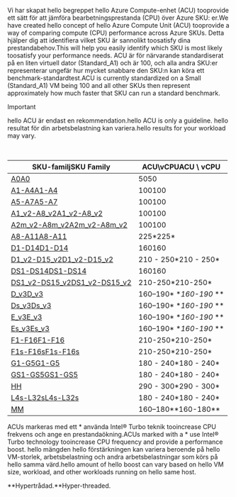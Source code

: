 



<span data-ttu-id="f4d81-101">Vi har skapat hello begreppet hello Azure Compute-enhet (ACU) tooprovide ett sätt för att jämföra bearbetningsprestanda (CPU) över Azure SKU: er.</span><span class="sxs-lookup"><span data-stu-id="f4d81-101">We have created hello concept of hello Azure Compute Unit (ACU) tooprovide a way of comparing compute (CPU) performance across Azure SKUs.</span></span> <span data-ttu-id="f4d81-102">Detta hjälper dig att identifiera vilket SKU är sannolikt toosatisfy dina prestandabehov.</span><span class="sxs-lookup"><span data-stu-id="f4d81-102">This will help you easily identify which SKU is most likely toosatisfy your performance needs.</span></span>  <span data-ttu-id="f4d81-103">ACU är för närvarande standardiserat på en liten virtuell dator (Standard_A1) och är 100, och alla andra SKU:er representerar ungefär hur mycket snabbare den SKU:n kan köra ett benchmark-standardtest.</span><span class="sxs-lookup"><span data-stu-id="f4d81-103">ACU is currently standardized on a Small (Standard_A1) VM being 100 and all other SKUs then represent approximately how much faster that SKU can run a standard benchmark.</span></span> 

> [!IMPORTANT]
> <span data-ttu-id="f4d81-104">hello ACU är endast en rekommendation.</span><span class="sxs-lookup"><span data-stu-id="f4d81-104">hello ACU is only a guideline.</span></span>  <span data-ttu-id="f4d81-105">hello resultat för din arbetsbelastning kan variera.</span><span class="sxs-lookup"><span data-stu-id="f4d81-105">hello results for your workload may vary.</span></span> 
> 
> 

<br>

| <span data-ttu-id="f4d81-106">SKU-familj</span><span class="sxs-lookup"><span data-stu-id="f4d81-106">SKU Family</span></span> | <span data-ttu-id="f4d81-107">ACU\vCPU</span><span class="sxs-lookup"><span data-stu-id="f4d81-107">ACU \ vCPU</span></span> |
| --- | --- |
| [<span data-ttu-id="f4d81-108">A0</span><span class="sxs-lookup"><span data-stu-id="f4d81-108">A0</span></span>](../articles/virtual-machines/windows/sizes-general.md) |<span data-ttu-id="f4d81-109">50</span><span class="sxs-lookup"><span data-stu-id="f4d81-109">50</span></span> |
| [<span data-ttu-id="f4d81-110">A1-A4</span><span class="sxs-lookup"><span data-stu-id="f4d81-110">A1-A4</span></span>](../articles/virtual-machines/windows/sizes-general.md) |<span data-ttu-id="f4d81-111">100</span><span class="sxs-lookup"><span data-stu-id="f4d81-111">100</span></span> |
| [<span data-ttu-id="f4d81-112">A5-A7</span><span class="sxs-lookup"><span data-stu-id="f4d81-112">A5-A7</span></span>](../articles/virtual-machines/windows/sizes-general.md) |<span data-ttu-id="f4d81-113">100</span><span class="sxs-lookup"><span data-stu-id="f4d81-113">100</span></span> |
| [<span data-ttu-id="f4d81-114">A1_v2-A8_v2</span><span class="sxs-lookup"><span data-stu-id="f4d81-114">A1_v2-A8_v2</span></span>](../articles/virtual-machines/windows/sizes-general.md) |<span data-ttu-id="f4d81-115">100</span><span class="sxs-lookup"><span data-stu-id="f4d81-115">100</span></span> |
| [<span data-ttu-id="f4d81-116">A2m_v2-A8m_v2</span><span class="sxs-lookup"><span data-stu-id="f4d81-116">A2m_v2-A8m_v2</span></span>](../articles/virtual-machines/windows/sizes-general.md) |<span data-ttu-id="f4d81-117">100</span><span class="sxs-lookup"><span data-stu-id="f4d81-117">100</span></span> |
| [<span data-ttu-id="f4d81-118">A8-A11</span><span class="sxs-lookup"><span data-stu-id="f4d81-118">A8-A11</span></span>](../articles/virtual-machines/windows/sizes-hpc.md) |<span data-ttu-id="f4d81-119">225*</span><span class="sxs-lookup"><span data-stu-id="f4d81-119">225*</span></span> |
| [<span data-ttu-id="f4d81-120">D1-D14</span><span class="sxs-lookup"><span data-stu-id="f4d81-120">D1-D14</span></span>](../articles/virtual-machines/windows/sizes-general.md) |<span data-ttu-id="f4d81-121">160</span><span class="sxs-lookup"><span data-stu-id="f4d81-121">160</span></span> |
| [<span data-ttu-id="f4d81-122">D1_v2-D15_v2</span><span class="sxs-lookup"><span data-stu-id="f4d81-122">D1_v2-D15_v2</span></span>](../articles/virtual-machines/windows/sizes-general.md) |<span data-ttu-id="f4d81-123">210 - 250*</span><span class="sxs-lookup"><span data-stu-id="f4d81-123">210 - 250*</span></span> |
| [<span data-ttu-id="f4d81-124">DS1-DS14</span><span class="sxs-lookup"><span data-stu-id="f4d81-124">DS1-DS14</span></span>](../articles/virtual-machines/virtual-machines-windows-sizes-memory.md) |<span data-ttu-id="f4d81-125">160</span><span class="sxs-lookup"><span data-stu-id="f4d81-125">160</span></span> |
| [<span data-ttu-id="f4d81-126">DS1_v2-DS15_v2</span><span class="sxs-lookup"><span data-stu-id="f4d81-126">DS1_v2-DS15_v2</span></span>](../articles/virtual-machines/virtual-machines-windows-sizes-memory.md) |<span data-ttu-id="f4d81-127">210-250*</span><span class="sxs-lookup"><span data-stu-id="f4d81-127">210-250*</span></span> |
| [<span data-ttu-id="f4d81-128">D_v3</span><span class="sxs-lookup"><span data-stu-id="f4d81-128">D_v3</span></span>](../articles/virtual-machines/virtual-machines-windows-sizes-general.md) |<span data-ttu-id="f4d81-129">160–190* **</span><span class="sxs-lookup"><span data-stu-id="f4d81-129">160-190* **</span></span> |
| [<span data-ttu-id="f4d81-130">Ds_v3</span><span class="sxs-lookup"><span data-stu-id="f4d81-130">Ds_v3</span></span>](../articles/virtual-machines/virtual-machines-windows-sizes-general.md) |<span data-ttu-id="f4d81-131">160–190* **</span><span class="sxs-lookup"><span data-stu-id="f4d81-131">160-190* **</span></span> |
| [<span data-ttu-id="f4d81-132">E_v3</span><span class="sxs-lookup"><span data-stu-id="f4d81-132">E_v3</span></span>](../articles/virtual-machines/virtual-machines-windows-sizes-memory.md) |<span data-ttu-id="f4d81-133">160–190* **</span><span class="sxs-lookup"><span data-stu-id="f4d81-133">160-190* **</span></span> |
| [<span data-ttu-id="f4d81-134">Es_v3</span><span class="sxs-lookup"><span data-stu-id="f4d81-134">Es_v3</span></span>](../articles/virtual-machines/virtual-machines-windows-sizes-memory.md) |<span data-ttu-id="f4d81-135">160–190* **</span><span class="sxs-lookup"><span data-stu-id="f4d81-135">160-190* **</span></span> |
| [<span data-ttu-id="f4d81-136">F1-F16</span><span class="sxs-lookup"><span data-stu-id="f4d81-136">F1-F16</span></span>](../articles/virtual-machines/windows/sizes-compute.md) |<span data-ttu-id="f4d81-137">210-250*</span><span class="sxs-lookup"><span data-stu-id="f4d81-137">210-250*</span></span> |
| [<span data-ttu-id="f4d81-138">F1s-F16s</span><span class="sxs-lookup"><span data-stu-id="f4d81-138">F1s-F16s</span></span>](../articles/virtual-machines/windows/sizes-compute.md) |<span data-ttu-id="f4d81-139">210-250*</span><span class="sxs-lookup"><span data-stu-id="f4d81-139">210-250*</span></span> |
| [<span data-ttu-id="f4d81-140">G1-G5</span><span class="sxs-lookup"><span data-stu-id="f4d81-140">G1-G5</span></span>](../articles/virtual-machines/virtual-machines-windows-sizes-memory.md) |<span data-ttu-id="f4d81-141">180 - 240*</span><span class="sxs-lookup"><span data-stu-id="f4d81-141">180 - 240*</span></span> |
| [<span data-ttu-id="f4d81-142">GS1-GS5</span><span class="sxs-lookup"><span data-stu-id="f4d81-142">GS1-GS5</span></span>](../articles/virtual-machines/virtual-machines-windows-sizes-memory.md) |<span data-ttu-id="f4d81-143">180 - 240*</span><span class="sxs-lookup"><span data-stu-id="f4d81-143">180 - 240*</span></span> |
| [<span data-ttu-id="f4d81-144">H</span><span class="sxs-lookup"><span data-stu-id="f4d81-144">H</span></span>](../articles/virtual-machines/windows/sizes-hpc.md) |<span data-ttu-id="f4d81-145">290 - 300*</span><span class="sxs-lookup"><span data-stu-id="f4d81-145">290 - 300*</span></span> |
| [<span data-ttu-id="f4d81-146">L4s-L32s</span><span class="sxs-lookup"><span data-stu-id="f4d81-146">L4s-L32s</span></span>](../articles/virtual-machines/windows/sizes-storage.md) |<span data-ttu-id="f4d81-147">180 - 240*</span><span class="sxs-lookup"><span data-stu-id="f4d81-147">180 - 240*</span></span> |
| [<span data-ttu-id="f4d81-148">M</span><span class="sxs-lookup"><span data-stu-id="f4d81-148">M</span></span>](../articles/virtual-machines/virtual-machines-windows-sizes-memory.md) | <span data-ttu-id="f4d81-149">160–180**</span><span class="sxs-lookup"><span data-stu-id="f4d81-149">160-180**</span></span> |

<span data-ttu-id="f4d81-150">ACUs markeras med ett * använda Intel® Turbo teknik tooincrease CPU frekvens och ange en prestandaökning.</span><span class="sxs-lookup"><span data-stu-id="f4d81-150">ACUs marked with a * use Intel® Turbo technology tooincrease CPU frequency and provide a performance boost.</span></span>  <span data-ttu-id="f4d81-151">hello mängden hello förstärkningen kan variera beroende på hello VM-storlek, arbetsbelastning och andra arbetsbelastningar som körs på hello samma värd.</span><span class="sxs-lookup"><span data-stu-id="f4d81-151">hello amount of hello boost can vary based on hello VM size, workload, and other workloads running on hello same host.</span></span>

<span data-ttu-id="f4d81-152">**Hypertrådad.</span><span class="sxs-lookup"><span data-stu-id="f4d81-152">**Hyper-threaded.</span></span> 
